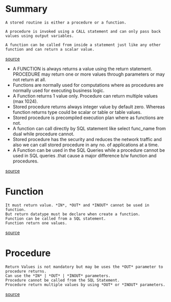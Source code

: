 # Summary

    A stored routine is either a procedure or a function.

    A procedure is invoked using a CALL statement and can only pass back values using output variables.

    A function can be called from inside a statement just like any other function and can return a scalar value.

[source](http://stackoverflow.com/a/2680887)

* A FUNCTION is always returns a value using the return statement. PROCEDURE may return one or more values through parameters or may not return at all.
* Functions are normally used for computations where as procedures are normally used for executing business logic.
* A Function returns 1 value only. Procedure can return multiple values (max 1024).
* Stored procedure returns always integer value by default zero. Whereas function returns type could be scalar or table or table values.
* Stored procedure is precompiled execution plan where as functions are not.
* A function can call directly by SQL statement like select func_name from dual while procedure cannot.
* Stored procedure has the security and reduces the network traffic and also we can call stored procedure in any no. of applications at a time.
* A Function can be used in the SQL Queries while a procedure cannot be used in SQL queries .that cause a major difference b/w function and procedures.

[source](http://stackoverflow.com/a/24954726)

# Function

    It must return value. *IN*, *OUT* and *INOUT* cannot be used in function.
    But return datatype must be declare when create a function. 
    Function can be called from a SQL statement. 
    Function return one values.

[source](http://stackoverflow.com/a/9699731)

# Procedure

    Return Values is not mandatory but may be uses the *OUT* parameter to procedure returns. 
    Can use the *IN* | *OUT* | *INOUT* parameters. 
    Procedure cannot be called from the SQL Statement. 
    Procedure return multiple values by using *OUT* or *INOUT* parameters.

[source](http://stackoverflow.com/a/9699731)
